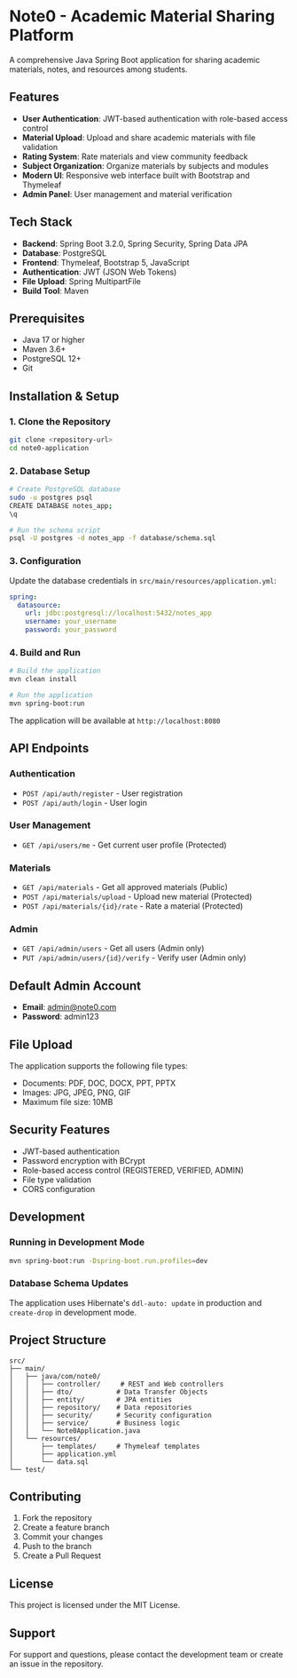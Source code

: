 # Note0 - Academic Material Sharing Platform

A comprehensive Java Spring Boot application for sharing academic materials, notes, and resources among students.

## Features

- **User Authentication**: JWT-based authentication with role-based access control
- **Material Upload**: Upload and share academic materials with file validation
- **Rating System**: Rate materials and view community feedback
- **Subject Organization**: Organize materials by subjects and modules
- **Modern UI**: Responsive web interface built with Bootstrap and Thymeleaf
- **Admin Panel**: User management and material verification

## Tech Stack

- **Backend**: Spring Boot 3.2.0, Spring Security, Spring Data JPA
- **Database**: PostgreSQL
- **Frontend**: Thymeleaf, Bootstrap 5, JavaScript
- **Authentication**: JWT (JSON Web Tokens)
- **File Upload**: Spring MultipartFile
- **Build Tool**: Maven

## Prerequisites

- Java 17 or higher
- Maven 3.6+
- PostgreSQL 12+
- Git

## Installation & Setup

### 1. Clone the Repository
```bash
git clone <repository-url>
cd note0-application
```

### 2. Database Setup
```bash
# Create PostgreSQL database
sudo -u postgres psql
CREATE DATABASE notes_app;
\q

# Run the schema script
psql -U postgres -d notes_app -f database/schema.sql
```

### 3. Configuration
Update the database credentials in `src/main/resources/application.yml`:
```yaml
spring:
  datasource:
    url: jdbc:postgresql://localhost:5432/notes_app
    username: your_username
    password: your_password
```

### 4. Build and Run
```bash
# Build the application
mvn clean install

# Run the application
mvn spring-boot:run
```

The application will be available at `http://localhost:8080`

## API Endpoints

### Authentication
- `POST /api/auth/register` - User registration
- `POST /api/auth/login` - User login

### User Management
- `GET /api/users/me` - Get current user profile (Protected)

### Materials
- `GET /api/materials` - Get all approved materials (Public)
- `POST /api/materials/upload` - Upload new material (Protected)
- `POST /api/materials/{id}/rate` - Rate a material (Protected)

### Admin
- `GET /api/admin/users` - Get all users (Admin only)
- `PUT /api/admin/users/{id}/verify` - Verify user (Admin only)

## Default Admin Account

- **Email**: admin@note0.com
- **Password**: admin123

## File Upload

The application supports the following file types:
- Documents: PDF, DOC, DOCX, PPT, PPTX
- Images: JPG, JPEG, PNG, GIF
- Maximum file size: 10MB

## Security Features

- JWT-based authentication
- Password encryption with BCrypt
- Role-based access control (REGISTERED, VERIFIED, ADMIN)
- File type validation
- CORS configuration

## Development

### Running in Development Mode
```bash
mvn spring-boot:run -Dspring-boot.run.profiles=dev
```

### Database Schema Updates
The application uses Hibernate's `ddl-auto: update` in production and `create-drop` in development mode.

## Project Structure

```
src/
├── main/
│   ├── java/com/note0/
│   │   ├── controller/     # REST and Web controllers
│   │   ├── dto/           # Data Transfer Objects
│   │   ├── entity/        # JPA entities
│   │   ├── repository/    # Data repositories
│   │   ├── security/      # Security configuration
│   │   ├── service/       # Business logic
│   │   └── Note0Application.java
│   └── resources/
│       ├── templates/     # Thymeleaf templates
│       ├── application.yml
│       └── data.sql
└── test/
```

## Contributing

1. Fork the repository
2. Create a feature branch
3. Commit your changes
4. Push to the branch
5. Create a Pull Request

## License

This project is licensed under the MIT License.

## Support

For support and questions, please contact the development team or create an issue in the repository.
